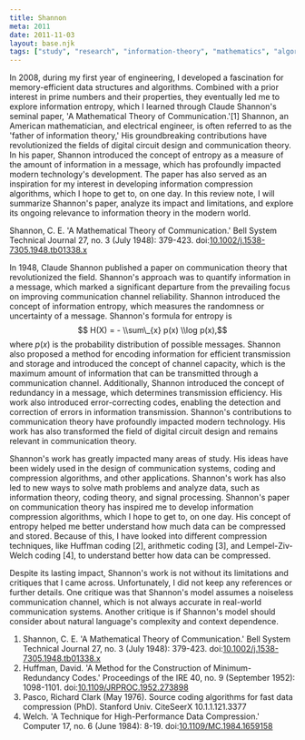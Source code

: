 ```yaml
---
title: Shannon
meta: 2011
date: 2011-11-03
layout: base.njk
tags: ["study", "research", "information-theory", "mathematics", "algorithms", "research", "philosophy", "computers", "science", "humanities"]
--- 
```

 
In 2008, during my first year of engineering, I developed a fascination for memory-efficient data structures and algorithms. Combined with a prior interest in prime numbers and their properties, they eventually led me to explore information entropy, which I learned through Claude Shannon's seminal paper, 'A Mathematical Theory of Communication.'[1] Shannon, an American mathematician, and electrical engineer, is often referred to as the 'father of information theory,' His groundbreaking contributions have revolutionized the fields of digital circuit design and communication theory. In his paper, Shannon introduced the concept of entropy as a measure of the amount of information in a message, which has profoundly impacted modern technology's development. The paper has also served as an inspiration for my interest in developing information compression algorithms, which I hope to get to, on one day. In this review note, I will summarize Shannon's paper, analyze its impact and limitations, and explore its ongoing relevance to information theory in the modern world.

Shannon, C. E. 'A Mathematical Theory of Communication.' Bell System Technical Journal 27, no. 3 (July 1948): 379-423. doi:[10.1002/j.1538-7305.1948.tb01338.x](https://doi.org/10.1002/j.1538-7305.1948.tb01338.x)
 
In 1948, Claude Shannon published a paper on communication theory that revolutionized the field. Shannon's approach was to quantify information in a message, which marked a significant departure from the prevailing focus on improving communication channel reliability. Shannon introduced the concept of information entropy, which measures the randomness or uncertainty of a message. Shannon's formula for entropy is $$ H(X) = - \\sum\_{x} p(x) \\log p(x),$$ where $p(x)$ is the probability distribution of possible messages. Shannon also proposed a method for encoding information for efficient transmission and storage and introduced the concept of channel capacity, which is the maximum amount of information that can be transmitted through a communication channel. Additionally, Shannon introduced the concept of redundancy in a message, which determines transmission efficiency. His work also introduced error-correcting codes, enabling the detection and correction of errors in information transmission. Shannon's contributions to communication theory have profoundly impacted modern technology. His work has also transformed the field of digital circuit design and remains relevant in communication theory.

Shannon's work has greatly impacted many areas of study. His ideas have been widely used in the design of communication systems, coding and compression algorithms, and other applications. Shannon's work has also led to new ways to solve math problems and analyze data, such as information theory, coding theory, and signal processing. Shannon's paper on communication theory has inspired me to develop information compression algorithms, which I hope to get to, on one day. His concept of entropy helped me better understand how much data can be compressed and stored. Because of this, I have looked into different compression techniques, like Huffman coding [2], arithmetic coding [3], and Lempel-Ziv-Welch coding [4], to understand better how data can be compressed.

Despite its lasting impact, Shannon's work is not without its limitations and critiques that I came across. Unfortunately, I did not keep any references or further details. One critique was that Shannon's model assumes a noiseless communication channel, which is not always accurate in real-world communication systems. Another critique is if Shannon's model should consider about natural language's complexity and context dependence.

1. Shannon, C. E. 'A Mathematical Theory of Communication.' Bell System Technical Journal 27, no. 3 (July 1948): 379-423. doi:[10.1002/j.1538-7305.1948.tb01338.x](https://doi.org/10.1002/j.1538-7305.1948.tb01338.x)
2. Huffman, David. 'A Method for the Construction of Minimum-Redundancy Codes.' Proceedings of the IRE 40, no. 9 (September 1952): 1098-1101. doi:[10.1109/JRPROC.1952.273898](https://doi.org/10.1109/JRPROC.1952.273898)
3. Pasco, Richard Clark (May 1976). Source coding algorithms for fast data compression (PhD). Stanford Univ. CiteSeerX 10.1.1.121.3377
4. Welch. 'A Technique for High-Performance Data Compression.' Computer 17, no. 6 (June 1984): 8-19. doi:[10.1109/MC.1984.1659158](https://doi.org/10.1109/MC.1984.1659158)